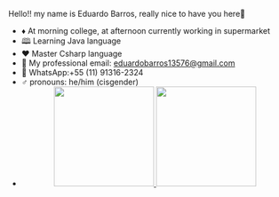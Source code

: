 Hello!! my name is Eduardo Barros, really nice to have you here🤝
- ♦️  At morning college, at afternoon currently working in supermarket
- 🕮 Learning Java language
- ❤️ Master Csharp language
- 💌 My professional email: eduardobarros13576@gmail.com
- 📱 WhatsApp:+55 (11) 91316-2324
- ♂️ pronouns: he/him (cisgender)
- <div align="center">
  <a href="https://github.com/dudubrss">
  <img height="180em" src="https://github-readme-stats.vercel.app/api?username=dudubrss&show_icons=true&theme=dracula&include_all_commits=true&count_private=true"/>
  <img height="180em" src="https://github-readme-stats.vercel.app/api/top-langs/?username=dudubrss&layout=compact&langs_count=7&theme=dracula"/>
</div>

 
